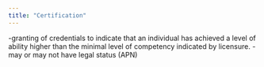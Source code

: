 ```yaml
---
title: "Certification"
---
```

-granting of credentials to indicate that an individual has achieved a level of ability higher than the minimal level of competency indicated by licensure.
-may or may not have legal status (APN)

